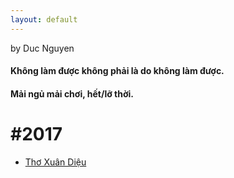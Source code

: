 ```yaml
---
layout: default
---
```


by Duc Nguyen

#### Không làm được không phải là do không làm được.
#### Mải ngủ mải chơi, hết/lỡ thời.

# #2017

* [Thơ Xuân Diệu](/posts/van-vo)
